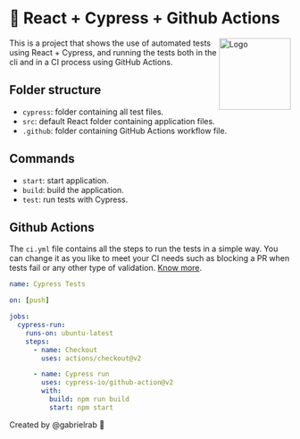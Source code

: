 # 🧪 React + Cypress + Github Actions

<img alt="Logo" align="right" src="https://upload.wikimedia.org/wikipedia/commons/thumb/a/a7/React-icon.svg/1024px-React-icon.svg.png" width="128" />

This is a project that shows the use of automated tests using React + Cypress, and running the tests both in the cli and in a CI process using GitHub Actions.

## Folder structure

- `cypress`: folder containing all test files.
- `src`: default React folder containing application files.
- `.github`: folder containing GitHub Actions workflow file.

## Commands

- `start`: start application.
- `build`: build the application.
- `test`: run tests with Cypress.

## Github Actions

The `ci.yml` file contains all the steps to run the tests in a simple way. You can change it as you like to meet your CI needs such as blocking a PR when tests fail or any other type of validation. [Know more](https://docs.github.com/en/actions).

```yml
name: Cypress Tests

on: [push]

jobs:
  cypress-run:
    runs-on: ubuntu-latest
    steps:
      - name: Checkout
        uses: actions/checkout@v2

      - name: Cypress run
        uses: cypress-io/github-action@v2
        with:
          build: npm run build
          start: npm start
```

Created by @gabrielrab 🚀
